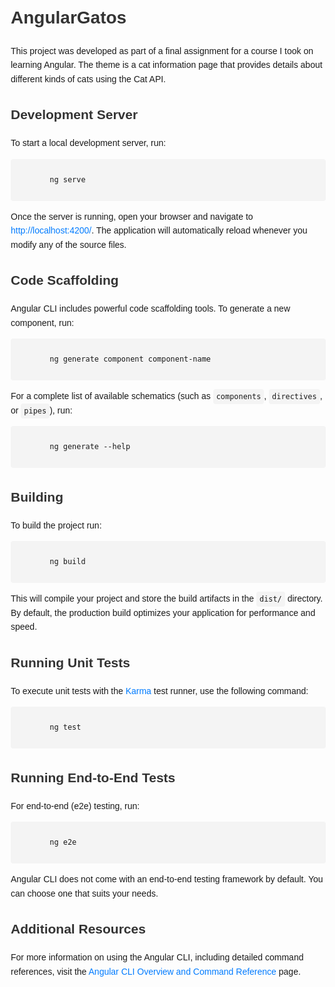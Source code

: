 
<body style="font-family: Arial, sans-serif; line-height: 1.6; margin: 20px;">
    <h1 style="color: #333;">AngularGatos</h1>
    <p>This project was developed as part of a final assignment for a course I took on learning Angular. The theme is a cat information page that provides details about different kinds of cats using the Cat API.</p>
    <h2 style="color: #333;">Development Server</h2>
    <p>To start a local development server, run:</p>
    <code style="background-color: #f4f4f4; padding: 5px; border-radius: 4px; display: block; margin: 10px 0;">
        ng serve
    </code>
    <p>Once the server is running, open your browser and navigate to <a href="http://localhost:4200/" target="_blank" style="color: #007BFF; text-decoration: none;">http://localhost:4200/</a>. The application will automatically reload whenever you modify any of the source files.</p>
    <h2 style="color: #333;">Code Scaffolding</h2>
    <p>Angular CLI includes powerful code scaffolding tools. To generate a new component, run:</p>
    <code style="background-color: #f4f4f4; padding: 5px; border-radius: 4px; display: block; margin: 10px 0;">
        ng generate component component-name
    </code>
    <p>For a complete list of available schematics (such as <code style="background-color: #f4f4f4; padding: 5px; border-radius: 4px;">components</code>, <code style="background-color: #f4f4f4; padding: 5px; border-radius: 4px;">directives</code>, or <code style="background-color: #f4f4f4; padding: 5px; border-radius: 4px;">pipes</code>), run:</p>
    <code style="background-color: #f4f4f4; padding: 5px; border-radius: 4px; display: block; margin: 10px 0;">
        ng generate --help
    </code>
    <h2 style="color: #333;">Building</h2>
    <p>To build the project run:</p>
    <code style="background-color: #f4f4f4; padding: 5px; border-radius: 4px; display: block; margin: 10px 0;">
        ng build
    </code>
    <p>This will compile your project and store the build artifacts in the <code style="background-color: #f4f4f4; padding: 5px; border-radius: 4px;">dist/</code> directory. By default, the production build optimizes your application for performance and speed.</p>
    <h2 style="color: #333;">Running Unit Tests</h2>
    <p>To execute unit tests with the <a href="https://karma-runner.github.io" target="_blank" style="color: #007BFF; text-decoration: none;">Karma</a> test runner, use the following command:</p>
    <code style="background-color: #f4f4f4; padding: 5px; border-radius: 4px; display: block; margin: 10px 0;">
        ng test
    </code>
    <h2 style="color: #333;">Running End-to-End Tests</h2>
    <p>For end-to-end (e2e) testing, run:</p>
    <code style="background-color: #f4f4f4; padding: 5px; border-radius: 4px; display: block; margin: 10px 0;">
        ng e2e
    </code>
    <p>Angular CLI does not come with an end-to-end testing framework by default. You can choose one that suits your needs.</p>
    <h2 style="color: #333;">Additional Resources</h2>
    <p>For more information on using the Angular CLI, including detailed command references, visit the <a href="https://angular.dev/tools/cli" target="_blank" style="color: #007BFF; text-decoration: none;">Angular CLI Overview and Command Reference</a> page.</p>
</body>
</html>
